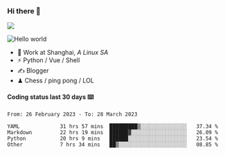 ### Hi there 👋
![](https://komarev.com/ghpvc/?username=Xuhandsome)


<img src="https://github-readme-stats.vercel.app/api?username=XuHandsome&show_icons=true&theme=merko" alt="Hello world">

<br/>

- 🍻  Work at Shanghai, _A Linux SA_
- ⚡  Python / Vue / Shell
- ✍️  Blogger
- ♟  Chess / ping pong / LOL

#### Coding status last 30 days ⌨️

<!--START_SECTION:waka-->

```text
From: 26 February 2023 - To: 28 March 2023

YAML             31 hrs 57 mins  █████████▒░░░░░░░░░░░░░░░   37.34 %
Markdown         22 hrs 19 mins  ██████▓░░░░░░░░░░░░░░░░░░   26.09 %
Python           20 hrs 9 mins   ██████░░░░░░░░░░░░░░░░░░░   23.54 %
Other            7 hrs 34 mins   ██▒░░░░░░░░░░░░░░░░░░░░░░   08.85 %
```

<!--END_SECTION:waka-->
